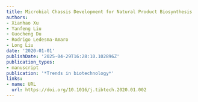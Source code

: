 ```yaml
---
title: Microbial Chassis Development for Natural Product Biosynthesis
authors:
- Xianhao Xu
- Yanfeng Liu
- Guocheng Du
- Rodrigo Ledesma‐Amaro
- Long Liu
date: '2020-01-01'
publishDate: '2025-04-29T16:28:10.102896Z'
publication_types:
- manuscript
publication: '*Trends in biotechnology*'
links:
- name: URL
  url: https://doi.org/10.1016/j.tibtech.2020.01.002
---
```

